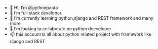 - 👋 Hi, I’m @pythonpanta
- 👀 I’m full stack developer.
- 🌱 I’m currently learning python,django and REST framework and many more
- 💞️ I’m looking to collaborate on python deeveloper
- 📫 this account is all about python related project with framework like django and REST

<!---
pythonpanta/pythonpanta is a ✨ special ✨ repository because its `README.md` (this file) appears on your GitHub profile.
You can click the Preview link to take a look at your changes.
--->
